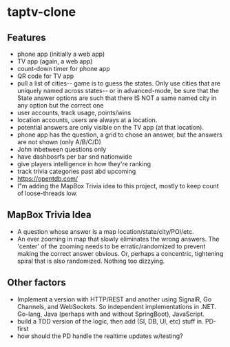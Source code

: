 # taptv-clone

## Features

* phone app (initially a web app)
* TV app (again, a web app)
* count-down timer for phone app
* QR code for TV app
* pull a list of cities-- game is to guess the states. Only use cities that are uniquely named across states-- or in advanced-mode, be sure that the State answer options are such that there IS NOT a same named city in any option but the correct one
* user accounts, track usage, points/wins
* location accounts, users are always at a location.
* potential answers are only visible on the TV app (at that location).
* phone app has the question, a grid to chose an answer, but the answers are not shown (only A/B/C/D)
* John inbetween questions only
* have dashbosrfs per bar snd nationwide 
* give players intelligence in how they're ranking
* track trivia categories past abd upcoming
* https://opentdb.com/
* I"m adding the MapBox Trivia idea to this project, mostly to keep count of loose-threads low.

## MapBox Trivia Idea

* A question whose answer is a map location/state/city/POI/etc.
* An ever zooming in map that slowly eliminates the wrong answers. The 'center' of the zooming needs to be erratic/randomized to prevent making the correct answer obvious. Or, perhaps a concentric, tightening spiral that is also randomized. Nothing too dizzying.

## Other factors

* Implement a version with HTTP/REST and another using SignalR, Go Channels, and WebSockets. So independent implementations in .NET. Go-lang, Java (perhaps with and without SpringBoot), JavaScript.
* build a TDD version of the logic, then add (SI, DB, UI, etc) stuff in. PD-first
* how should the PD handle the realtime updates w/testing?

